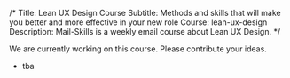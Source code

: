 /*
Title: Lean UX Design Course
Subtitle: Methods and skills that will make you better and more effective in your new role
Course: lean-ux-design
Description: Mail-Skills is a weekly email course about Lean UX Design.
*/

We are currently working on this course. Please contribute your ideas.

<split>

* tba
